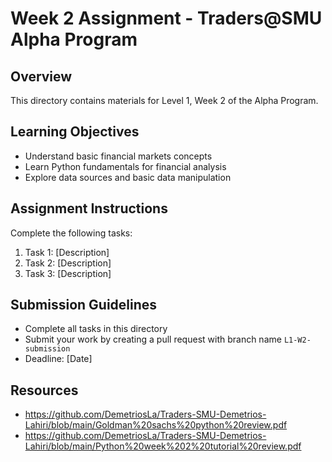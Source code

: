 # Week 2 Assignment - Traders@SMU Alpha Program

## Overview

This directory contains materials for Level 1, Week 2 of the Alpha Program.

## Learning Objectives

- Understand basic financial markets concepts
- Learn Python fundamentals for financial analysis
- Explore data sources and basic data manipulation

## Assignment Instructions

Complete the following tasks:

1. Task 1: [Description]
2. Task 2: [Description]
3. Task 3: [Description]

## Submission Guidelines

- Complete all tasks in this directory
- Submit your work by creating a pull request with branch name `L1-W2-submission`
- Deadline: [Date]

## Resources

- https://github.com/DemetriosLa/Traders-SMU-Demetrios-Lahiri/blob/main/Goldman%20sachs%20python%20review.pdf
- https://github.com/DemetriosLa/Traders-SMU-Demetrios-Lahiri/blob/main/Python%20week%202%20tutorial%20review.pdf 
